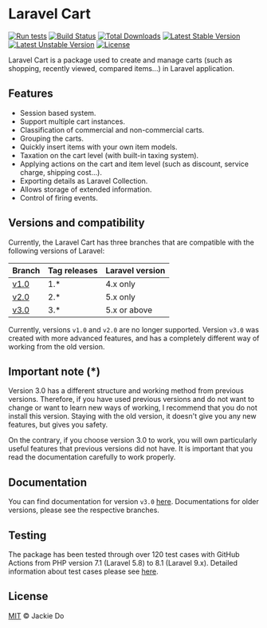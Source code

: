 # Laravel Cart
[![Run tests](https://github.com/JackieDo/Laravel-Cart/actions/workflows/run-tests.yml/badge.svg?branch=v3.0)](https://github.com/JackieDo/Laravel-Cart/actions/workflows/run-tests.yml)
[![Build Status](https://api.travis-ci.org/JackieDo/Laravel-Cart.svg?branch=v3.0)](https://travis-ci.org/JackieDo/Laravel-Cart)
[![Total Downloads](https://poser.pugx.org/jackiedo/cart/downloads)](https://packagist.org/packages/jackiedo/cart)
[![Latest Stable Version](https://poser.pugx.org/jackiedo/cart/v/stable)](https://packagist.org/packages/jackiedo/cart)
[![Latest Unstable Version](https://poser.pugx.org/jackiedo/cart/v/unstable)](https://packagist.org/packages/jackiedo/cart)
[![License](https://poser.pugx.org/jackiedo/cart/license)](https://packagist.org/packages/jackiedo/cart)

Laravel Cart is a package used to create and manage carts (such as shopping, recently viewed, compared items...) in Laravel application.

## Features
- Session based system.
- Support multiple cart instances.
- Classification of commercial and non-commercial carts.
- Grouping the carts.
- Quickly insert items with your own item models.
- Taxation on the cart level (with built-in taxing system).
- Applying actions on the cart and item level (such as discount, service charge, shipping cost...).
- Exporting details as Laravel Collection.
- Allows storage of extended information.
- Control of firing events.

## Versions and compatibility
Currently, the Laravel Cart has three branches that are compatible with the following versions of Laravel:

| Branch                                                     | Tag releases | Laravel version  |
| ---------------------------------------------------------- | ------------ | ---------------- |
| [v1.0](https://github.com/JackieDo/Laravel-Cart/tree/v1.0) | 1.*          | 4.x only         |
| [v2.0](https://github.com/JackieDo/Laravel-Cart/tree/v2.0) | 2.*          | 5.x only         |
| [v3.0](https://github.com/JackieDo/Laravel-Cart/tree/v3.0) | 3.*          | 5.x or above     |

Currently, versions `v1.0` and `v2.0` are no longer supported. Version `v3.0` was created with more advanced features, and has a completely different way of working from the old version.

## Important note (*)
Version 3.0 has a different structure and working method from previous versions. Therefore, if you have used previous versions and do not want to change or want to learn new ways of working, I recommend that you do not install this version. Staying with the old version, it doesn't give you any new features, but gives you safety.

On the contrary, if you choose version 3.0 to work, you will own particularly useful features that previous versions did not have. It is important that you read the documentation carefully to work properly.

## Documentation
You can find documentation for version `v3.0` [here](https://jackiedo.github.io/Laravel-Cart). Documentations for older versions, please see the respective branches.

## Testing
The package has been tested through over 120 test cases with GitHub Actions from PHP version 7.1 (Laravel 5.8) to 8.1 (Laravel 9.x). Detailed information about test cases please see [here](https://github.com/JackieDo/Laravel-Cart/actions/workflows/run-tests.yml).

## License
[MIT](LICENSE) © Jackie Do
